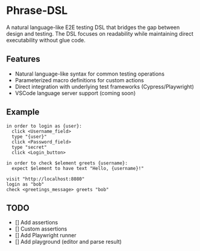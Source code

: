 # Phrase-DSL

A natural language-like E2E testing DSL that bridges the gap between design and testing. The DSL focuses on readability while maintaining direct executability without glue code.

## Features

- Natural language-like syntax for common testing operations
- Parameterized macro definitions for custom actions
- Direct integration with underlying test frameworks (Cypress/Playwright)
- VSCode language server support (coming soon)

## Example

```
in order to login as {user}:
  click <Username_field>
  type "{user}"
  click <Password_field>
  type "secret"
  click <Login_button>

in order to check $element greets {username}:
  expect $element to have text "Hello, {username}!"

visit "http://localhost:8080"
login as "bob"
check <greetings_message> greets "bob"
```

## TODO

- [] Add assertions
- [] Custom assertions
- [] Add Playwright runner
- [] Add playground (editor and parse result)
